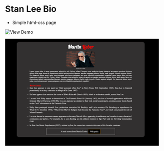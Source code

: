 # Stan Lee Bio

- Simple html-css page

![View Demo](https://stan-lee.vercel.app/)

![stan-lee](./images/project.png)



